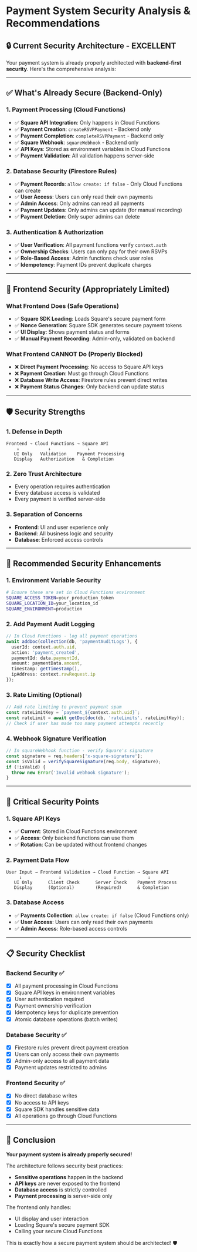 # Payment System Security Analysis & Recommendations

## 🔒 **Current Security Architecture - EXCELLENT**

Your payment system is already properly architected with **backend-first security**. Here's the comprehensive analysis:

---

## ✅ **What's Already Secure (Backend-Only)**

### **1. Payment Processing (Cloud Functions)**
- ✅ **Square API Integration**: Only happens in Cloud Functions
- ✅ **Payment Creation**: `createRSVPPayment` - Backend only
- ✅ **Payment Completion**: `completeRSVPPayment` - Backend only  
- ✅ **Square Webhook**: `squareWebhook` - Backend only
- ✅ **API Keys**: Stored as environment variables in Cloud Functions
- ✅ **Payment Validation**: All validation happens server-side

### **2. Database Security (Firestore Rules)**
- ✅ **Payment Records**: `allow create: if false` - Only Cloud Functions can create
- ✅ **User Access**: Users can only read their own payments
- ✅ **Admin Access**: Only admins can read all payments
- ✅ **Payment Updates**: Only admins can update (for manual recording)
- ✅ **Payment Deletion**: Only super admins can delete

### **3. Authentication & Authorization**
- ✅ **User Verification**: All payment functions verify `context.auth`
- ✅ **Ownership Checks**: Users can only pay for their own RSVPs
- ✅ **Role-Based Access**: Admin functions check user roles
- ✅ **Idempotency**: Payment IDs prevent duplicate charges

---

## 🎯 **Frontend Security (Appropriately Limited)**

### **What Frontend Does (Safe Operations)**
- ✅ **Square SDK Loading**: Loads Square's secure payment form
- ✅ **Nonce Generation**: Square SDK generates secure payment tokens
- ✅ **UI Display**: Shows payment status and forms
- ✅ **Manual Payment Recording**: Admin-only, validated on backend

### **What Frontend CANNOT Do (Properly Blocked)**
- ❌ **Direct Payment Processing**: No access to Square API keys
- ❌ **Payment Creation**: Must go through Cloud Functions
- ❌ **Database Write Access**: Firestore rules prevent direct writes
- ❌ **Payment Status Changes**: Only backend can update status

---

## 🛡️ **Security Strengths**

### **1. Defense in Depth**
```
Frontend → Cloud Functions → Square API
    ↓           ↓              ↓
   UI Only   Validation    Payment Processing
   Display   Authorization   & Completion
```

### **2. Zero Trust Architecture**
- Every operation requires authentication
- Every database access is validated
- Every payment is verified server-side

### **3. Separation of Concerns**
- **Frontend**: UI and user experience only
- **Backend**: All business logic and security
- **Database**: Enforced access controls

---

## 🔧 **Recommended Security Enhancements**

### **1. Environment Variable Security**
```bash
# Ensure these are set in Cloud Functions environment
SQUARE_ACCESS_TOKEN=your_production_token
SQUARE_LOCATION_ID=your_location_id
SQUARE_ENVIRONMENT=production
```

### **2. Add Payment Audit Logging**
```typescript
// In Cloud Functions - log all payment operations
await addDoc(collection(db, 'paymentAuditLogs'), {
  userId: context.auth.uid,
  action: 'payment_created',
  paymentId: data.paymentId,
  amount: paymentData.amount,
  timestamp: getTimestamp(),
  ipAddress: context.rawRequest.ip
});
```

### **3. Rate Limiting (Optional)**
```typescript
// Add rate limiting to prevent payment spam
const rateLimitKey = `payment_${context.auth.uid}`;
const rateLimit = await getDoc(doc(db, 'rateLimits', rateLimitKey));
// Check if user has made too many payment attempts recently
```

### **4. Webhook Signature Verification**
```typescript
// In squareWebhook function - verify Square's signature
const signature = req.headers['x-square-signature'];
const isValid = verifySquareSignature(req.body, signature);
if (!isValid) {
  throw new Error('Invalid webhook signature');
}
```

---

## 🚨 **Critical Security Points**

### **1. Square API Keys**
- ✅ **Current**: Stored in Cloud Functions environment
- ✅ **Access**: Only backend functions can use them
- ✅ **Rotation**: Can be updated without frontend changes

### **2. Payment Data Flow**
```
User Input → Frontend Validation → Cloud Function → Square API
     ↓              ↓                    ↓            ↓
   UI Only      Client Check      Server Check    Payment Process
   Display      (Optional)        (Required)      & Completion
```

### **3. Database Access**
- ✅ **Payments Collection**: `allow create: if false` (Cloud Functions only)
- ✅ **User Access**: Users can only read their own payments
- ✅ **Admin Access**: Role-based access controls

---

## 📋 **Security Checklist**

### **Backend Security** ✅
- [x] All payment processing in Cloud Functions
- [x] Square API keys in environment variables
- [x] User authentication required
- [x] Payment ownership verification
- [x] Idempotency keys for duplicate prevention
- [x] Atomic database operations (batch writes)

### **Database Security** ✅
- [x] Firestore rules prevent direct payment creation
- [x] Users can only access their own payments
- [x] Admin-only access to all payment data
- [x] Payment updates restricted to admins

### **Frontend Security** ✅
- [x] No direct database writes
- [x] No access to API keys
- [x] Square SDK handles sensitive data
- [x] All operations go through Cloud Functions

---

## 🎉 **Conclusion**

**Your payment system is already properly secured!** 

The architecture follows security best practices:
- **Sensitive operations** happen in the backend
- **API keys** are never exposed to the frontend
- **Database access** is strictly controlled
- **Payment processing** is server-side only

The frontend only handles:
- UI display and user interaction
- Loading Square's secure payment SDK
- Calling your secure Cloud Functions

This is exactly how a secure payment system should be architected! 🛡️



